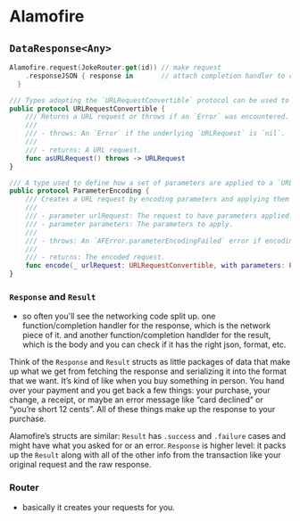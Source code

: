 # Alamofire

## `DataResponse<Any>`

```swift
Alamofire.request(JokeRouter.get(id)) // make request
    .responseJSON { response in       // attach completion handler to convert to json
  }
```


```swift
/// Types adopting the `URLRequestConvertible` protocol can be used to construct URL requests.
public protocol URLRequestConvertible {
    /// Returns a URL request or throws if an `Error` was encountered.
    ///
    /// - throws: An `Error` if the underlying `URLRequest` is `nil`.
    ///
    /// - returns: A URL request.
    func asURLRequest() throws -> URLRequest
}
```

```swift
/// A type used to define how a set of parameters are applied to a `URLRequest`.
public protocol ParameterEncoding {
    /// Creates a URL request by encoding parameters and applying them onto an existing request.
    ///
    /// - parameter urlRequest: The request to have parameters applied.
    /// - parameter parameters: The parameters to apply.
    ///
    /// - throws: An `AFError.parameterEncodingFailed` error if encoding fails.
    ///
    /// - returns: The encoded request.
    func encode(_ urlRequest: URLRequestConvertible, with parameters: Parameters?) throws -> URLRequest
}
```

### `Response` and `Result`
* so often you'll see the networking code split up. one function/completion handler for the response, which is the network piece of it. and another function/completion handlder for the result, which is the body and you can check if it has the right json, format, etc.

Think of the `Response` and `Result` structs as little packages of data that make up
what we get from fetching the response and serializing it into the format that
we want. It’s kind of like when you buy something in person. You hand over your
payment and you get back a few things: your purchase, your change, a receipt, or
maybe an error message like “card declined” or “you’re short 12 cents”. All of
these things make up the response to your purchase.

Alamofire’s structs are similar: `Result` has `.success` and `.failure` cases and
might have what you asked for or an error. `Response` is higher level: it packs up
the `Result` along with all of the other info from the transaction like your
original request and the raw response.


### Router
* basically it creates your requests for you. 
